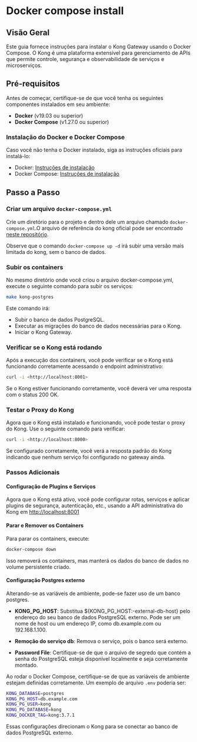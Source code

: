 # Docker compose install

## Visão Geral

Este guia fornece instruções para instalar o Kong Gateway usando o Docker Compose. O Kong é uma plataforma extensível para gerenciamento de APIs que permite controle, segurança e observabilidade de serviços e microserviços.

## Pré-requisitos

Antes de começar, certifique-se de que você tenha os seguintes componentes instalados em seu ambiente:

- **Docker** (v19.03 ou superior)
- **Docker Compose** (v1.27.0 ou superior)

### Instalação do Docker e Docker Compose

Caso você não tenha o Docker instalado, siga as instruções oficiais para instalá-lo:

- Docker: [Instruções de instalação](https://docs.docker.com/get-docker/)
- Docker Compose: [Instruções de instalação](https://docs.docker.com/compose/install/)

## Passo a Passo

### Criar um arquivo `docker-compose.yml`

Crie um diretório para o projeto e dentro dele um arquivo chamado `docker-compose.yml`.O arquivo de referência do kong oficial pode ser encontrado [neste repositório](https://github.com/Kong/docker-kong).

Observe que o comando `docker-compose up -d` irá subir uma versão mais limitada do kong, sem o banco de dados.

### Subir os containers

No mesmo diretório onde você criou o arquivo docker-compose.yml, execute o seguinte comando para subir os serviços:

```bash
make kong-postgres
```

Este comando irá:

- Subir o banco de dados PostgreSQL.
- Executar as migrações do banco de dados necessárias para o Kong.
- Iniciar o Kong Gateway.

### Verificar se o Kong está rodando

Após a execução dos containers, você pode verificar se o Kong está funcionando corretamente acessando o endpoint administrativo:

```bash
curl -i <http://localhost:8001>
```

Se o Kong estiver funcionando corretamente, você deverá ver uma resposta com o status 200 OK.

### Testar o Proxy do Kong

Agora que o Kong está instalado e funcionando, você pode testar o proxy do Kong. Use o seguinte comando para verificar:

```bash
curl -i <http://localhost:8000>
```

Se configurado corretamente, você verá a resposta padrão do Kong indicando que nenhum serviço foi configurado no gateway ainda.

### Passos Adicionais

#### Configuração de Plugins e Serviços

Agora que o Kong está ativo, você pode configurar rotas, serviços e aplicar plugins de segurança, autenticação, etc., usando a API administrativa do Kong em <http://localhost:8001>

#### Parar e Remover os Containers

Para parar os containers, execute:

```bash
docker-compose down
```

Isso removerá os containers, mas manterá os dados do banco de dados no volume persistente criado.

#### Configuração Postgres externo

Alterando-se as variáveis de ambiente, pode-se fazer uso de um banco postgres.

- **KONG_PG_HOST**: Substitua ${KONG_PG_HOST:-external-db-host} pelo endereço do seu banco de dados PostgreSQL externo. Pode ser um nome de host ou um endereço IP, como db.example.com ou 192.168.1.100.

- **Remoção do serviço db**: Remova o serviço, pois o banco será externo.

- **Password File**: Certifique-se de que o arquivo de segredo que contém a senha do PostgreSQL esteja disponível localmente e seja corretamente montado.

Ao rodar o Docker Compose, certifique-se de que as variáveis de ambiente estejam definidas corretamente. Um exemplo de arquivo `.env` poderia ser:

```bash
KONG_DATABASE=postgres
KONG_PG_HOST=db.example.com
KONG_PG_USER=kong
KONG_PG_DATABASE=kong
KONG_DOCKER_TAG=kong:3.7.1
```

Essas configurações direcionam o Kong para se conectar ao banco de dados PostgreSQL externo.
